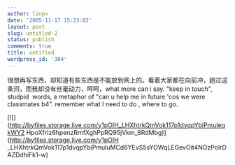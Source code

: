 ```yaml
---
author: linpx
date: '2005-11-17 15:23:02'
layout: post
slug: untitled-2
status: publish
comments: true
title: untitled
wordpress_id: '304'
---
```


很想再写东西，却知道有些东西是不能放到网上的。看着大家都在向前冲，趟过这条河，而我却没有丝毫动力，呵呵，what more can i say. "keep
in touch", studpid  words, a metaphor of "can u help me in future 'cos we were
classmates b4". remember what I need to do , where to go.

[![](http://byfiles.storage.live.com/y1pOIH_LHXhtrkQmVok117p1dvqpYbiPmuleqkWY2
HpoXfrIz6hpenzRmfXghPpRQ95jVkm_8RdMbg)](http://byfiles.storage.live.com/y1pOIH
_LHXhtrkQmVok117p1dvqpYbiPmuluMCd6YEvS5sYOWqLEGevOit4NOzPolrDAZDdhiFk1-w)

